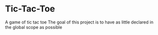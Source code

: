 # Tic-Tac-Toe
A game of tic tac toe 
The goal of this project is to have as little declared in the global scope as possible
